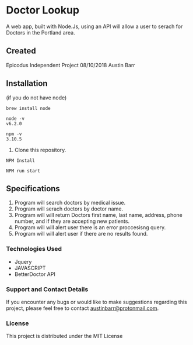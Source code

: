 # Doctor Lookup

A web app, built with Node.Js, using an API will allow a user to serach for Doctors in the Portland area.

## Created
Epicodus Independent Project 08/10/2018
Austin Barr

## Installation
(if you do not have node)

```
brew install node
```
```
node -v
v6.2.0
```
```
npm -v
3.10.5
```

1. Clone this repository.


 ```
NPM Install
 ```
 ```
NPM run start
 ```


## Specifications

1. Program will search doctors by medical issue.
2. Program will serach doctors by doctor name.
3. Program will will return Doctors first name, last name, address, phone number, and if they are accepting new patients.
3. Program will will alert user there is an error proccesisng query.
4. Program will will alert user if there are no results found.

### Technologies Used

* Jquery
* JAVASCRIPT
* BetterDoctor API

### Support and Contact Details
If you encounter any bugs or would like to make suggestions regarding this project, please feel free to contact austinbarr@protonmail.com.



### License

This project is distributed under the MIT License
